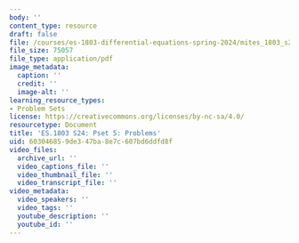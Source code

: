 ```yaml
---
body: ''
content_type: resource
draft: false
file: /courses/es-1803-differential-equations-spring-2024/mites_1803_s24_ps5.pdf
file_size: 75057
file_type: application/pdf
image_metadata:
  caption: ''
  credit: ''
  image-alt: ''
learning_resource_types:
- Problem Sets
license: https://creativecommons.org/licenses/by-nc-sa/4.0/
resourcetype: Document
title: 'ES.1803 S24: Pset 5: Problems'
uid: 60304685-9de3-47ba-8e7c-607bd6ddfd8f
video_files:
  archive_url: ''
  video_captions_file: ''
  video_thumbnail_file: ''
  video_transcript_file: ''
video_metadata:
  video_speakers: ''
  video_tags: ''
  youtube_description: ''
  youtube_id: ''
---
```

